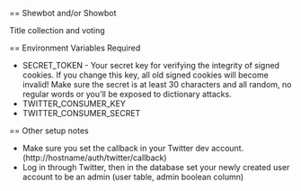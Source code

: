 == Shewbot and/or Showbot

Title collection and voting

== Environment Variables Required

* SECRET_TOKEN - Your secret key for verifying the integrity of signed cookies. If you change this key, all old signed cookies will become invalid! Make sure the secret is at least 30 characters and all random, no regular words or you'll be exposed to dictionary attacks.
* TWITTER_CONSUMER_KEY
* TWITTER_CONSUMER_SECRET

== Other setup notes

* Make sure you set the callback in your Twitter dev account. (http://hostname/auth/twitter/callback)
* Log in through Twitter, then in the database set your newly created user account to be an admin (user table, admin boolean column)


